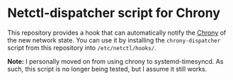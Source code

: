 # Netctl-dispatcher script for Chrony

This repository provides a hook that can automatically notify the
[Chrony](https://chrony.tuxfamily.org/) of the new network state. You
can use it by installing the `chrony-dispatcher` script from this
repository into `/etc/netctl/hooks/`.

**Note:** I personally moved on from using chrony to systemd-timesyncd.
As such, this script is no longer being tested, but I assume it still
works.
